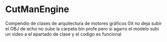 # CutManEngine
Compendio de clases de arquitectura de motores gráficos 
Git no deja subir el OBJ de echo no sube la carpeta bin profe pero si agarro el modelo subi un video a el apartado de clase y  el codigo es funcional
